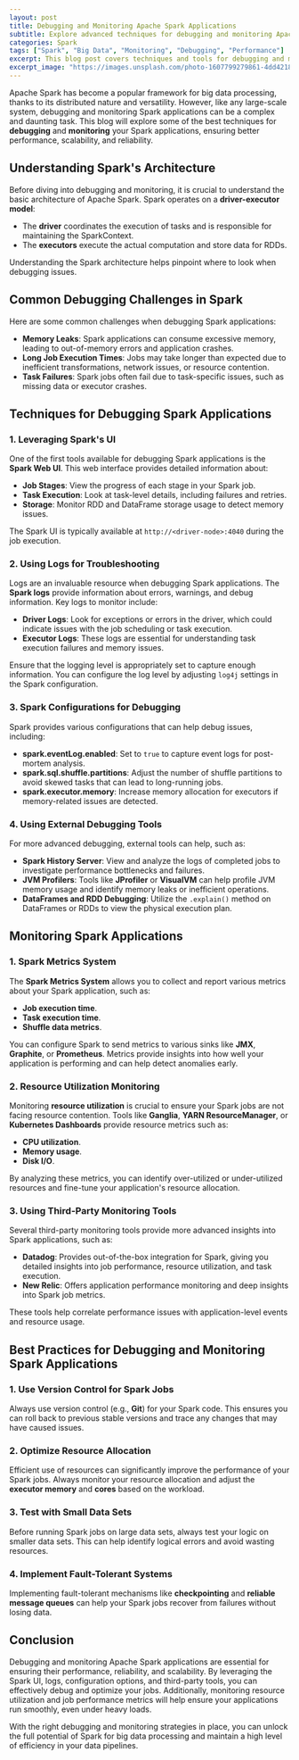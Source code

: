 ```yaml
---
layout: post
title: Debugging and Monitoring Apache Spark Applications
subtitle: Explore advanced techniques for debugging and monitoring Apache Spark applications for improved performance and reliability.
categories: Spark
tags: ["Spark", "Big Data", "Monitoring", "Debugging", "Performance"]
excerpt: This blog post covers techniques and tools for debugging and monitoring Apache Spark applications, helping users identify bottlenecks and ensure reliability.
excerpt_image: "https://images.unsplash.com/photo-1607799279861-4dd421887fb3"
---
```


Apache Spark has become a popular framework for big data processing, thanks to its distributed nature and versatility. However, like any large-scale system, debugging and monitoring Spark applications can be a complex and daunting task. This blog will explore some of the best techniques for **debugging** and **monitoring** your Spark applications, ensuring better performance, scalability, and reliability.

## Understanding Spark's Architecture

Before diving into debugging and monitoring, it is crucial to understand the basic architecture of Apache Spark. Spark operates on a **driver-executor model**:

- The **driver** coordinates the execution of tasks and is responsible for maintaining the SparkContext.
- The **executors** execute the actual computation and store data for RDDs.

Understanding the Spark architecture helps pinpoint where to look when debugging issues.

## Common Debugging Challenges in Spark

Here are some common challenges when debugging Spark applications:

- **Memory Leaks**: Spark applications can consume excessive memory, leading to out-of-memory errors and application crashes.
- **Long Job Execution Times**: Jobs may take longer than expected due to inefficient transformations, network issues, or resource contention.
- **Task Failures**: Spark jobs often fail due to task-specific issues, such as missing data or executor crashes.

## Techniques for Debugging Spark Applications

### 1. Leveraging Spark's UI

One of the first tools available for debugging Spark applications is the **Spark Web UI**. This web interface provides detailed information about:

- **Job Stages**: View the progress of each stage in your Spark job.
- **Task Execution**: Look at task-level details, including failures and retries.
- **Storage**: Monitor RDD and DataFrame storage usage to detect memory issues.

The Spark UI is typically available at `http://<driver-node>:4040` during the job execution.

### 2. Using Logs for Troubleshooting

Logs are an invaluable resource when debugging Spark applications. The **Spark logs** provide information about errors, warnings, and debug information. Key logs to monitor include:

- **Driver Logs**: Look for exceptions or errors in the driver, which could indicate issues with the job scheduling or task execution.
- **Executor Logs**: These logs are essential for understanding task execution failures and memory issues.

Ensure that the logging level is appropriately set to capture enough information. You can configure the log level by adjusting `log4j` settings in the Spark configuration.

### 3. Spark Configurations for Debugging

Spark provides various configurations that can help debug issues, including:

- **spark.eventLog.enabled**: Set to `true` to capture event logs for post-mortem analysis.
- **spark.sql.shuffle.partitions**: Adjust the number of shuffle partitions to avoid skewed tasks that can lead to long-running jobs.
- **spark.executor.memory**: Increase memory allocation for executors if memory-related issues are detected.

### 4. Using External Debugging Tools

For more advanced debugging, external tools can help, such as:

- **Spark History Server**: View and analyze the logs of completed jobs to investigate performance bottlenecks and failures.
- **JVM Profilers**: Tools like **JProfiler** or **VisualVM** can help profile JVM memory usage and identify memory leaks or inefficient operations.
- **DataFrames and RDD Debugging**: Utilize the `.explain()` method on DataFrames or RDDs to view the physical execution plan.

## Monitoring Spark Applications

### 1. Spark Metrics System

The **Spark Metrics System** allows you to collect and report various metrics about your Spark application, such as:

- **Job execution time**.
- **Task execution time**.
- **Shuffle data metrics**.

You can configure Spark to send metrics to various sinks like **JMX**, **Graphite**, or **Prometheus**. Metrics provide insights into how well your application is performing and can help detect anomalies early.

### 2. Resource Utilization Monitoring

Monitoring **resource utilization** is crucial to ensure your Spark jobs are not facing resource contention. Tools like **Ganglia**, **YARN ResourceManager**, or **Kubernetes Dashboards** provide resource metrics such as:

- **CPU utilization**.
- **Memory usage**.
- **Disk I/O**.

By analyzing these metrics, you can identify over-utilized or under-utilized resources and fine-tune your application's resource allocation.

### 3. Using Third-Party Monitoring Tools

Several third-party monitoring tools provide more advanced insights into Spark applications, such as:

- **Datadog**: Provides out-of-the-box integration for Spark, giving you detailed insights into job performance, resource utilization, and task execution.
- **New Relic**: Offers application performance monitoring and deep insights into Spark job metrics.

These tools help correlate performance issues with application-level events and resource usage.

## Best Practices for Debugging and Monitoring Spark Applications

### 1. Use Version Control for Spark Jobs

Always use version control (e.g., **Git**) for your Spark code. This ensures you can roll back to previous stable versions and trace any changes that may have caused issues.

### 2. Optimize Resource Allocation

Efficient use of resources can significantly improve the performance of your Spark jobs. Always monitor your resource allocation and adjust the **executor memory** and **cores** based on the workload.

### 3. Test with Small Data Sets

Before running Spark jobs on large data sets, always test your logic on smaller data sets. This can help identify logical errors and avoid wasting resources.

### 4. Implement Fault-Tolerant Systems

Implementing fault-tolerant mechanisms like **checkpointing** and **reliable message queues** can help your Spark jobs recover from failures without losing data.

## Conclusion

Debugging and monitoring Apache Spark applications are essential for ensuring their performance, reliability, and scalability. By leveraging the Spark UI, logs, configuration options, and third-party tools, you can effectively debug and optimize your jobs. Additionally, monitoring resource utilization and job performance metrics will help ensure your applications run smoothly, even under heavy loads.

With the right debugging and monitoring strategies in place, you can unlock the full potential of Spark for big data processing and maintain a high level of efficiency in your data pipelines.

